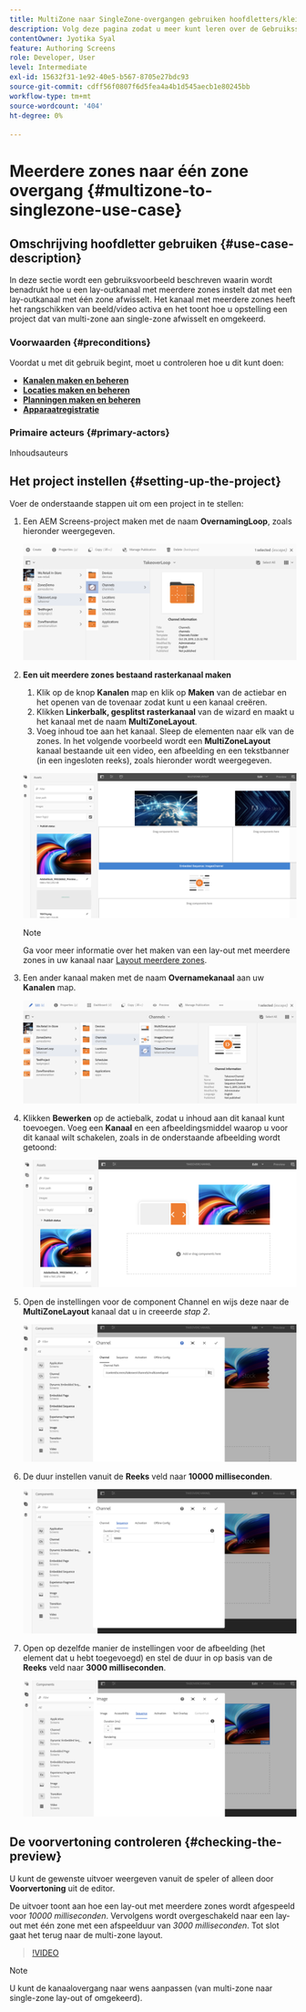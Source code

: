 ```yaml
---
title: MultiZone naar SingleZone-overgangen gebruiken hoofdletters/kleine letters
description: Volg deze pagina zodat u meer kunt leren over de Gebruiksscenario's van MultiZone naar SingleZone-overgangen.
contentOwner: Jyotika Syal
feature: Authoring Screens
role: Developer, User
level: Intermediate
exl-id: 15632f31-1e92-40e5-b567-8705e27bdc93
source-git-commit: cdff56f0807f6d5fea4a4b1d545aecb1e80245bb
workflow-type: tm+mt
source-wordcount: '404'
ht-degree: 0%

---
```


# Meerdere zones naar één zone overgang {#multizone-to-singlezone-use-case}

## Omschrijving hoofdletter gebruiken {#use-case-description}

In deze sectie wordt een gebruiksvoorbeeld beschreven waarin wordt benadrukt hoe u een lay-outkanaal met meerdere zones instelt dat met een lay-outkanaal met één zone afwisselt. Het kanaal met meerdere zones heeft het rangschikken van beeld/video activa en het toont hoe u opstelling een project dat van multi-zone aan single-zone afwisselt en omgekeerd.

### Voorwaarden {#preconditions}

Voordat u met dit gebruik begint, moet u controleren hoe u dit kunt doen:

* **[Kanalen maken en beheren](managing-channels.md)**
* **[Locaties maken en beheren](managing-locations.md)**
* **[Planningen maken en beheren](managing-schedules.md)**
* **[Apparaatregistratie](device-registration.md)**

### Primaire acteurs {#primary-actors}

Inhoudsauteurs

## Het project instellen {#setting-up-the-project}

Voer de onderstaande stappen uit om een project in te stellen:

1. Een AEM Screens-project maken met de naam **OvernamingLoop**, zoals hieronder weergegeven.

   ![element](assets/mz-to-sz1.png)


1. **Een uit meerdere zones bestaand rasterkanaal maken**

   1. Klik op de knop **Kanalen** map en klik op **Maken** van de actiebar en het openen van de tovenaar zodat kunt u een kanaal creëren.
   1. Klikken **Linkerbalk, gesplitst rasterkanaal** van de wizard en maakt u het kanaal met de naam **MultiZoneLayout**.
   1. Voeg inhoud toe aan het kanaal. Sleep de elementen naar elk van de zones. In het volgende voorbeeld wordt een **MultiZoneLayout** kanaal bestaande uit een video, een afbeelding en een tekstbanner (in een ingesloten reeks), zoals hieronder wordt weergegeven.

   ![element](assets/mz-to-sz2.png)

   >[!NOTE]
   >
   >Ga voor meer informatie over het maken van een lay-out met meerdere zones in uw kanaal naar [Layout meerdere zones](multi-zone-layout-aem-screens.md).


1. Een ander kanaal maken met de naam **Overnamekanaal** aan uw **Kanalen** map.

   ![element](assets/mz-to-sz3.png)

1. Klikken **Bewerken** op de actiebalk, zodat u inhoud aan dit kanaal kunt toevoegen. Voeg een **Kanaal** en een afbeeldingsmiddel waarop u voor dit kanaal wilt schakelen, zoals in de onderstaande afbeelding wordt getoond:

   ![element](assets/mz-to-sz4.png)

1. Open de instellingen voor de component Channel en wijs deze naar de **MultiZoneLayout** kanaal dat u in creeerde *stap 2*.

   ![element](assets/mz-to-sz5.png)

1. De duur instellen vanuit de **Reeks** veld naar **10000 milliseconden**.

   ![element](assets/mz-to-sz6.png)

1. Open op dezelfde manier de instellingen voor de afbeelding (het element dat u hebt toegevoegd) en stel de duur in op basis van de **Reeks** veld naar **3000 milliseconden**.

   ![element](assets/mz-to-sz7.png)

## De voorvertoning controleren {#checking-the-preview}

U kunt de gewenste uitvoer weergeven vanuit de speler of alleen door **Voorvertoning** uit de editor.

De uitvoer toont aan hoe een lay-out met meerdere zones wordt afgespeeld voor *10000 milliseconden*. Vervolgens wordt overgeschakeld naar een lay-out met één zone met een afspeelduur van *3000 milliseconden*. Tot slot gaat het terug naar de multi-zone layout.

>[!VIDEO](https://video.tv.adobe.com/v/30366)

>[!NOTE]
>
>U kunt de kanaalovergang naar wens aanpassen (van multi-zone naar single-zone lay-out of omgekeerd).
